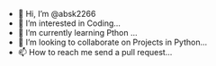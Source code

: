 - 👋 Hi, I’m @absk2266
- 👀 I’m interested in Coding...
- 🌱 I’m currently learning Pthon ...
- 💞️ I’m looking to collaborate on Projects in Python...
- 📫 How to reach me send a pull request...

<!---
absk2266/absk2266 is a ✨ special ✨ repository because its `README.md` (this file) appears on your GitHub profile.
You can click the Preview link to take a look at your changes.
--->
